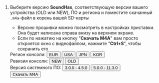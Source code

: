 1. Выберите версию **SoundHax**, соответствующую версии вашего устройства (OLD или NEW), ПО и региона и поместите скачанный `.m4a`-файл в корень вашей SD-карты
    * Версию прошивки можно посмотреть в настройках приставки. Она будет написана справа внизу на верхнем экране.
    * Если по нажатию на кнопку "**Скачать M4A**" вам просто откроется окно с видеофайлом, нажмите "**Ctrl+S**", чтобы сохранить его
   
    <link href="files/payload/soundhax.css" rel="stylesheet" type="text/css" media="all" />
    <div class="downloads">
        <div class="btn-group region">
            <span>Регион консоли:</span>
            <button class="group selected" id="eur">EUR</button>
            <button class="group" id="usa">USA</button>
            <button class="group" id="jpn">JPN</button>
            <button class="group" id="kor">KOR</button>
        </div>
        <div class="btn-group console">
            <span>Ревизия консоли:</span>
            <button class="group" id="n3ds">NEW</button>
            <button class="group" id="o3ds">OLD</button>
        </div>
        <div class="btn-group firmware">
            <span>Версия системного ПО:</span>
            <button class="group" id="pre5.0">3.0.0 - 4.5.0</button>
            <button class="group" id="post5.0">5.0.0 - 11.3.0</button>
        </div>
        <button id="download" class="round group" href="poop">Скачать M4A</button>
    </div>
    <script src="assets/js/jquery-3.1.1.min.js"></script>
    <script src="assets/js/scripts.js"></script>